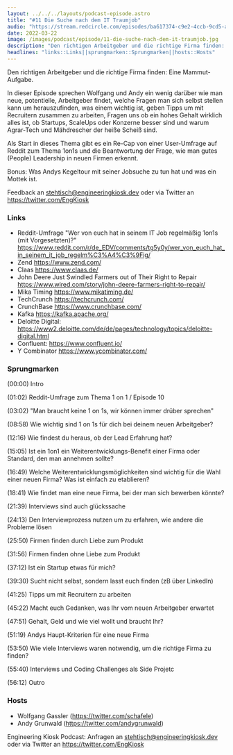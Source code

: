 ```yaml
---
layout: ../../../layouts/podcast-episode.astro
title: "#11 Die Suche nach dem IT Traumjob"
audio: "https://stream.redcircle.com/episodes/ba617374-c9e2-4ccb-9cd5-a90cda8b62a7/stream.mp3"
date: 2022-03-22
image: /images/podcast/episode/11-die-suche-nach-dem-it-traumjob.jpg
description: "Den richtigen Arbeitgeber und die richtige Firma finden: Eine Mammut-Aufgabe.In dieser Episode sprechen Wolfgang und Andy ..."
headlines: "links::Links||sprungmarken::Sprungmarken||hosts::Hosts"
---
```


<p class="mb-6 text-base md:text-lg text-coolGray-500">Den richtigen Arbeitgeber und die richtige Firma finden: Eine Mammut-Aufgabe.</p><p class="mb-6 text-base md:text-lg text-coolGray-500">In dieser Episode sprechen Wolfgang und Andy ein wenig darüber wie man neue, potentielle, Arbeitgeber findet, welche Fragen man sich selbst stellen kann um herauszufinden, was einem wichtig ist, geben Tipps um mit Recruitern zusammen zu arbeiten, Fragen uns ob ein hohes Gehalt wirklich alles ist, ob Startups, ScaleUps oder Konzerne besser sind und warum Agrar-Tech und Mähdrescher der heiße Scheiß sind.</p><p class="mb-6 text-base md:text-lg text-coolGray-500">Als Start in dieses Thema gibt es ein Re-Cap von einer User-Umfrage auf Reddit zum Thema 1on1s und die Beantwortung der Frage, wie man gutes (People) Leadership in neuen Firmen erkennt.</p><p class="mb-6 text-base md:text-lg text-coolGray-500">Bonus: Was Andys Kegeltour mit seiner Jobsuche zu tun hat und was ein Mottek ist.</p><p class="mb-6 text-base md:text-lg text-coolGray-500">Feedback an <a href="mailto:stehtisch@engineeringkiosk.dev" rel="nofollow">stehtisch@engineeringkiosk.dev</a> oder via Twitter an <a href="https://twitter.com/EngKiosk" rel="nofollow">https://twitter.com/EngKiosk</a></p><h3 class="mb-4 text-2xl md:text-3xl font-semibold text-coolGray-800" id=links>Links</h3><ul class="list-disc px-5 mb-6 md:px-5 text-base md:text-lg text-coolGray-500" style="list-style-type: disc;"><li>Reddit-Umfrage &#34;Wer von euch hat in seinem IT Job regelmäßig 1on1s (mit Vorgesetzten)?&#34; <a href="https://www.reddit.com/r/de_EDV/comments/tg5y0y/wer_von_euch_hat_in_seinem_it_job_regelm%C3%A4%C3%9Fig/" rel="nofollow">https://www.reddit.com/r/de_EDV/comments/tg5y0y/wer_von_euch_hat_in_seinem_it_job_regelm%C3%A4%C3%9Fig/</a></li><li>Zend <a href="https://www.zend.com/" rel="nofollow">https://www.zend.com/</a></li><li>Claas <a href="https://www.claas.de/" rel="nofollow">https://www.claas.de/</a></li><li>John Deere Just Swindled Farmers out of Their Right to Repair <a href="https://www.wired.com/story/john-deere-farmers-right-to-repair/" rel="nofollow">https://www.wired.com/story/john-deere-farmers-right-to-repair/</a></li><li>Mika Timing <a href="https://www.mikatiming.de/" rel="nofollow">https://www.mikatiming.de/</a></li><li>TechCrunch <a href="https://techcrunch.com/" rel="nofollow">https://techcrunch.com/</a></li><li>CrunchBase <a href="https://www.crunchbase.com/" rel="nofollow">https://www.crunchbase.com/</a></li><li>Kafka <a href="https://kafka.apache.org/" rel="nofollow">https://kafka.apache.org/</a></li><li>Deloitte Digital: <a href="https://www2.deloitte.com/de/de/pages/technology/topics/deloitte-digital.html" rel="nofollow">https://www2.deloitte.com/de/de/pages/technology/topics/deloitte-digital.html</a></li><li>Confluent: <a href="https://www.confluent.io/" rel="nofollow">https://www.confluent.io/</a></li><li>Y Combinator <a href="https://www.ycombinator.com/" rel="nofollow">https://www.ycombinator.com/</a></li></ul><h3 class="mb-4 text-2xl md:text-3xl font-semibold text-coolGray-800" id=sprungmarken>Sprungmarken</h3><p class="mb-6 text-base md:text-lg text-coolGray-500">(00:00) Intro</p><p class="mb-6 text-base md:text-lg text-coolGray-500">(01:02) Reddit-Umfrage zum Thema 1 on 1 / Episode 10</p><p class="mb-6 text-base md:text-lg text-coolGray-500">(03:02) &#34;Man braucht keine 1 on 1s, wir können immer drüber sprechen&#34;</p><p class="mb-6 text-base md:text-lg text-coolGray-500">(08:58) Wie wichtig sind 1 on 1s für dich bei deinem neuen Arbeitgeber?</p><p class="mb-6 text-base md:text-lg text-coolGray-500">(12:16) Wie findest du heraus, ob der Lead Erfahrung hat?</p><p class="mb-6 text-base md:text-lg text-coolGray-500">(15:05) Ist ein 1on1 ein Weiterentwicklungs-Benefit einer Firma oder Standard, den man annehmen sollte?</p><p class="mb-6 text-base md:text-lg text-coolGray-500">(16:49) Welche Weiterentwicklungsmöglichkeiten sind wichtig für die Wahl einer neuen Firma? Was ist einfach zu etablieren?</p><p class="mb-6 text-base md:text-lg text-coolGray-500">(18:41) Wie findet man eine neue Firma, bei der man sich bewerben könnte?</p><p class="mb-6 text-base md:text-lg text-coolGray-500">(21:39) Interviews sind auch glückssache</p><p class="mb-6 text-base md:text-lg text-coolGray-500">(24:13) Den Interviewprozess nutzen um zu erfahren, wie andere die Probleme lösen</p><p class="mb-6 text-base md:text-lg text-coolGray-500">(25:50) Firmen finden durch Liebe zum Produkt</p><p class="mb-6 text-base md:text-lg text-coolGray-500">(31:56) Firmen finden ohne Liebe zum Produkt</p><p class="mb-6 text-base md:text-lg text-coolGray-500">(37:12) Ist ein Startup etwas für mich?</p><p class="mb-6 text-base md:text-lg text-coolGray-500">(39:30) Sucht nicht selbst, sondern lasst euch finden (zB über LinkedIn)</p><p class="mb-6 text-base md:text-lg text-coolGray-500">(41:25) Tipps um mit Recruitern zu arbeiten</p><p class="mb-6 text-base md:text-lg text-coolGray-500">(45:22) Macht euch Gedanken, was Ihr vom neuen Arbeitgeber erwartet</p><p class="mb-6 text-base md:text-lg text-coolGray-500">(47:51) Gehalt, Geld und wie viel wollt und braucht Ihr?</p><p class="mb-6 text-base md:text-lg text-coolGray-500">(51:19) Andys Haupt-Kriterien für eine neue Firma</p><p class="mb-6 text-base md:text-lg text-coolGray-500">(53:50) Wie viele Interviews waren notwendig, um die richtige Firma zu finden?</p><p class="mb-6 text-base md:text-lg text-coolGray-500">(55:40) Interviews und Coding Challenges als Side Projetc</p><p class="mb-6 text-base md:text-lg text-coolGray-500">(56:12) Outro</p><h3 class="mb-4 text-2xl md:text-3xl font-semibold text-coolGray-800" id=hosts>Hosts</h3><ul class="list-disc px-5 mb-6 md:px-5 text-base md:text-lg text-coolGray-500" style="list-style-type: disc;"><li>Wolfgang Gassler (<a href="https://twitter.com/schafele" rel="nofollow">https://twitter.com/schafele</a>)</li><li>Andy Grunwald (<a href="https://twitter.com/andygrunwald" rel="nofollow">https://twitter.com/andygrunwald</a>)</li></ul><p class="mb-6 text-base md:text-lg text-coolGray-500">Engineering Kiosk Podcast: Anfragen an <a href="http://stehtisch@engineeringkiosk.dev" rel="nofollow">stehtisch@engineeringkiosk.dev</a> oder via Twitter an <a href="https://twitter.com/EngKiosk" rel="nofollow">https://twitter.com/EngKiosk</a></p>